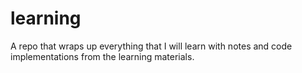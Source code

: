 # learning
A repo that wraps up everything that I will learn with notes and code implementations from the learning materials.
